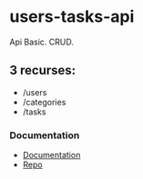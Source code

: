 # users-tasks-api
Api Basic. CRUD.
## 3 recurses:
- /users
- /categories
- /tasks

### Documentation
- [Documentation](https://documenter.getpostman.com/view/25680776/2s946chueo)
- [Repo](https://documenter.getpostman.com/view/25680776/2s946chueo)
